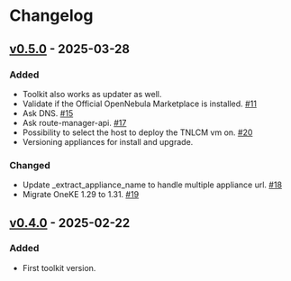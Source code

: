 # Changelog

## [v0.5.0] - 2025-03-28

### Added

- Toolkit also works as updater as well.
- Validate if the Official OpenNebula Marketplace is installed. [#11](https://github.com/6G-SANDBOX/toolkit-installer/issues/11)
- Ask DNS. [#15](https://github.com/6G-SANDBOX/toolkit-installer/issues/15)
- Ask route-manager-api. [#17](https://github.com/6G-SANDBOX/toolkit-installer/issues/17)
- Possibility to select the host to deploy the TNLCM vm on. [#20](https://github.com/6G-SANDBOX/toolkit-installer/issues/20)
- Versioning appliances for install and upgrade.

### Changed

- Update _extract_appliance_name to handle multiple appliance url. [#18](https://github.com/6G-SANDBOX/toolkit-installer/issues/18)
- Migrate OneKE 1.29 to 1.31. [#19](https://github.com/6G-SANDBOX/toolkit-installer/issues/19)

## [v0.4.0] - 2025-02-22

### Added

- First toolkit version.

[v0.5.0]: https://github.com/6G-SANDBOX/toolkit-installer/compare/v0.4.0...v0.5.0
[v0.4.0]: https://github.com/6G-SANDBOX/toolkit-installer/releases/tag/v0.4.0
